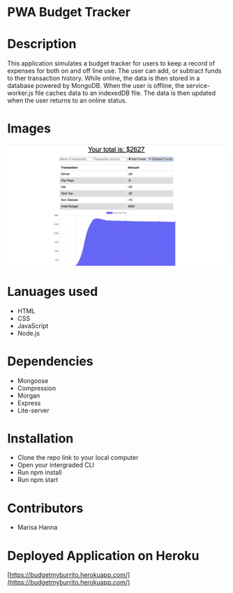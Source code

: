 #       PWA Budget Tracker


#       Description 


This application simulates a budget tracker for users to keep a record of expenses for both on and off line use. The user can add, or subtract funds to ther transaction history. While online, the data is then stored in a database powered by MongoDB. When the user is offline, the service-worker.js file caches data to an indexedDB file. The data is then updated when the user returns to an online status.


#       Images

![screenshot](public/images/screenshot.png)



#       Lanuages used

* HTML
* CSS
* JavaScript
* Node.js


#       Dependencies 

* Mongoose
* Compression
* Morgan
* Express
* Lite-server


#       Installation 

* Clone the repo link to your local computer
* Open your intergraded CLI
* Run npm install
* Run npm start


#       Contributors

* Marisa Hanna


#       Deployed Application on Heroku

[https://budgetmyburrito.herokuapp.com/](https://budgetmyburrito.herokuapp.com/)
